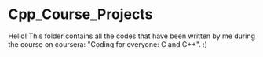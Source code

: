 # Cpp_Course_Projects
Hello!
This folder contains all the codes that have been written by me during the course on coursera: "Coding for everyone: C and C++".
:)
